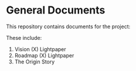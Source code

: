 # General Documents

This repository contains documents for the project:

These include:
1) Vision (X) Lightpaper
2) Roadmap (X) Lightpaper
3) The Origin Story


